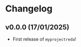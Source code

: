 # Changelog

<!--next-version-placeholder-->

## v0.0.0 (17/01/2025)

- First release of `myprojectreda`!